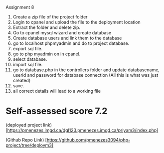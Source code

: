 Assignment 8 

1. Create a zip file of the project folder
2. Login to cpanel and upload the file to the deployment location
3. Extract the folder and delete zip.
4. Go to cpanel mysql wizard and create database
5. Create database users and link them to the database
6. go to localhost phpmyadmin and do to project database.
7. export sql file.
8. go to php myadmin on in cpanel.
9. select database.
10. import sql file.
11. go to database.php in the controllers folder and update databasename, userid and password for database connection (All this is what was just created)
12. save.
11. all correct details will lead to a working file

# Self-assessed score 7.2

(deployed project link)[https://pmenezes.imgd.ca/dgl123.pmenezes.imgd.ca/priyam3/index.php]

(Github Repo Link) [https://github.com/pmenezes3094/php-project/tree/deploym3]